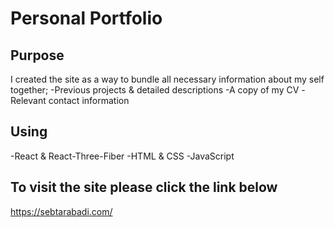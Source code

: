 # Personal Portfolio

## Purpose
I created the site as a way to bundle all necessary information about my self together;
-Previous projects & detailed descriptions
-A copy of my CV
-Relevant contact information

## Using
-React & React-Three-Fiber 
-HTML & CSS
-JavaScript

## To visit the site please click the link below

https://sebtarabadi.com/
